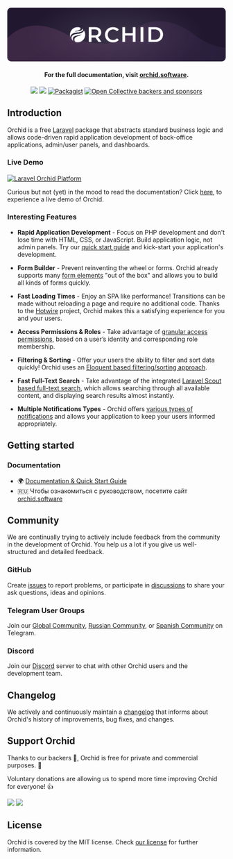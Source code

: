 <p align="center"> 
 <a href="https://orchid.software/"><img src="https://raw.githubusercontent.com/orchidsoftware/.github/e23597cffa8cbf24d47913ce903fcc7aa4a59335/web/avatars/orchid-github-splash.svg" alt="Laravel Orchid"></a>
</p>


<h4 align="center">For the full documentation, visit <a href="http://orchid.software">orchid.software</a>.</h4>

<p align="center">
<a href="https://github.com/orchidsoftware/platform/actions"><img src="https://github.com/orchidsoftware/platform/workflows/Tests/badge.svg"></a>
<a href="https://codecov.io/gh/orchidsoftware/platform"><img src="https://codecov.io/gh/orchidsoftware/platform/branch/master/graph/badge.svg" /></a>
<a href="https://packagist.org/packages/orchid/platform"><img alt="Packagist" src="https://img.shields.io/packagist/dt/orchid/platform.svg"></a>
<a href="https://opencollective.com/orchid"><img src="https://img.shields.io/opencollective/all/orchid" alt="Open Collective backers and sponsors"></a>
</p>

## Introduction

Orchid is a free [Laravel](https://laravel.com) package that abstracts standard business logic and allows code-driven rapid application development of back-office applications, admin/user panels, and dashboards.


 ### Live Demo
 
<a href="https://demo.orchid.software/login">
  <img src="https://raw.githubusercontent.com/orchidsoftware/platform/master/.github/IMAGES/promo-full.png" alt="Laravel Orchid Platform" align="center" />
</a>

Curious but not (yet) in the mood to read the documentation? Click [here](https://demo.orchid.software/login), to experience a live demo of Orchid.


### Interesting Features

- **Rapid Application Development** - Focus on PHP development and don't lose time with HTML, CSS, or JavaScript. Build application logic, not admin panels. Try our [quick start guide](https://orchid.software/en/docs/quickstart/) and kick-start your application's development.

- **Form Builder** - Prevent reinventing the wheel or forms. Orchid already supports many [form elements](https://orchid.software/en/docs/field/) "out of the box" and allows you to build all kinds of forms quickly.

- **Fast Loading Times** - Enjoy an SPA like performance! Transitions can be made without reloading a page and require no additional code. Thanks to the [Hotwire](https://hotwire.dev/) project, Orchid makes this a satisfying experience for you and your users.

- **Access Permissions & Roles** - Take advantage of [granular access permissions](https://orchid.software/en/docs/access/), based on a user’s identity and corresponding role membership.

- **Filtering & Sorting** - Offer your users the ability to filter and sort data quickly! Orchid uses an [Eloquent based filtering/sorting approach](https://orchid.software/en/docs/quickstart-sort-filter-table/).

- **Fast Full-Text Search** - Take advantage of the integrated [Laravel Scout based full-text search](https://orchid.software/en/docs/global-search/), which allows searching through all available content, and displaying search results almost instantly.

- **Multiple Notifications Types** - Orchid offers [various types of notifications](https://orchid.software/en/docs/alert/) and allows your application to keep your users informed appropriately.


## Getting started

### Documentation

* 🌍 [Documentation & Quick Start Guide](https://orchid.software/en/docs)
* 🇷🇺 Чтобы ознакомиться с руководством, посетите сайт [orchid.software](https://orchid.software/ru/docs)

<!--
### Blog

Orchid's [blog](https://blog.orchid.software/) informs about news and announcements around Laravel Orchid, including related projects.
-->

## Community

We are continually trying to actively include feedback from the community in the development of Orchid. You help us a lot if you give us well-structured and detailed feedback.

### GitHub

Create [issues](https://github.com/orchidsoftware/platform/issues) to report problems, or participate in [discussions](https://github.com/orchidsoftware/platform/discussions) to share your ask questions, ideas and opinions.

### Telegram User Groups

Join our [Global Community](https://t.me/orchid_community), [Russian Community](https://t.me/orchid_russian_community), or [Spanish Community](https://t.me/esLaravelOrchid) on Telegram.

### Discord

Join our [Discord](https://discord.gg/NxXhSHa5tq) server to chat with other Orchid users and the development team.
 

## Changelog

We actively and continuously maintain a [changelog](CHANGELOG.md) that informs about Orchid's history of improvements, bug fixes, and changes.

## Support Orchid

Thanks to our backers 🙏, Orchid is free for private and commercial purposes. 🎉

Voluntary donations are allowing us to spend more time improving Orchid for everyone! 👍

<a href="https://opencollective.com/orchid#backers" target="_blank"><img src="https://opencollective.com/orchid/sponsors.svg?width=838"></a>
<a href="https://opencollective.com/orchid#backers" target="_blank"><img src="https://opencollective.com/orchid/backers.svg?width=838"></a>

## License

Orchid is covered by the MIT license. Check [our license](LICENSE) for further information.
